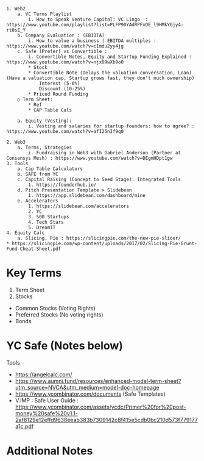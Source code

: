 	1. Web2 
		a. VC Terms Playlist
			i. How to Speak Venture Capital: VC Lingo  : https://www.youtube.com/playlist?list=PLFP90YAdRPFxOE_l9HMkYGjy4-rt0sE_Y
		b. Company Evaluation : (EBIDTA)
			i. How to value a business | EBITDA multiples : https://www.youtube.com/watch?v=cImdu2yy4jg
		c. Safe (Prefer) vs Convertible :
			i. Convertible Notes, Equity and Startup Funding Explained : https://www.youtube.com/watch?v=njx09wXb9o0
			* Stock
			* Convertible Note (Delays the valuation conversation, Loan) (Have a valuation cap, Startup grows fast, they don’t much ownership)
				Interest (5-6%)
				Discount (10-25%)
			* Priced Round Funding
		○ Term Sheet:
			* Ref
			* CAP Table Cals
	
		a. Equity (Vesting):
			i. Vesting and salaries for startup founders: how to agree? : https://www.youtube.com/watch?v=afI25nIf9q0
		
	2. Web3
		a. Terms, Strategies
			i. Fundraising in Web3 with Gabriel Anderson (Partner at Consensys Mesh) : https://www.youtube.com/watch?v=DEgmHDpt1gw
	3. Tools
		a. Cap Table Calculators
		b. SAFE from YC
		c. Capital Raising (Concept to Seed Stage): Integrated Tools
			1. https://founderhub.io/
		d. Pitch Presentation Template > Slidebean
			1. https://app.slidebean.com/dashboard/mine
		e. Accelerators
			1. https://slidebean.com/accelerators
			2. YC
			3. 500 Startups
			4. Tech Stars
			5. DreamIT
	4. Equity Calc
		a. Slicing. Pie : https://slicingpie.com/the-new-pie-slicer/
    * https://slicingpie.com/wp-content/uploads/2017/02/Slicing-Pie-Grunt-Fund-Cheat-Sheet.pdf
    



# Key Terms

1. Term Sheet
2. Stocks 
* Common Stocks (Voting Rights)
* Preferred Stocks (No voting rights)
* Bonds

# YC Safe (Notes below)

Tools
* https://angelcalc.com/
* https://www.aumni.fund/resources/enhanced-model-term-sheet?utm_source=NVCA&utm_medium=model-doc-homepage
* https://www.ycombinator.com/documents (Safe Templates)
* V.IMP : Safe User Guide : https://www.ycombinator.com/assets/ycdc/Primer%20for%20post-money%20safe%20v1.1-2af8129e12effd9638eeab383b7309142c8f415e5cdb0bc210d573f779177a1c.pdf



# Additional Notes
